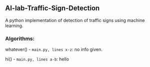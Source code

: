 ## AI-lab-Traffic-Sign-Detection
A python implementation of detection of traffic signs using machine learning.

### Algorithms:

whatever() - `main.py, lines x-z`: no info given.

hi() - `main.py, lines a-b`: hello
